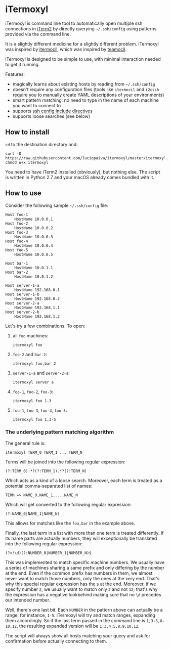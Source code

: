 
# iTermoxyl

iTermoxyl is command line tool to automatically open multiple ssh connections in [iTerm2](https://iterm2.com/) by directly querying `~/.ssh/config` using patterns provided via the command line.

It is a slightly different medicine for a slightly different problem. iTermoxyl was inspired by [itermocil](https://github.com/TomAnthony/itermocil), which was inspired by [teamocil](https://github.com/remiprev/teamocil).

iTermoxyl is designed to be simple to use, with minimal interaction needed to get it running.

Features:

- magically learns about existing hosts by reading from `~/.ssh/config`
- doesn't require any configuration files (tools like `itermocil` and `i2cssh` require you to manually create YAML descriptions of your environments)
- smart pattern matching: no need to type in the name of each machine you want to connect to
- supports [ssh config Include directives](https://man.openbsd.org/ssh_config#Include)
- supports loose searches (see below)

## How to install

`cd` to the destination directory and:

    curl -O https://raw.githubusercontent.com/luciopaiva/itermoxyl/master/itermoxyl
    chmod u+x itermoxyl

You need to have iTerm2 installed (obviously), but nothing else. The script is written in Python 2.7 and your macOS already comes bundled with it.

## How to use

Consider the following sample `~/.ssh/config` file:

```
Host foo-1
    HostName 10.0.0.1
Host foo-2
    HostName 10.0.0.2
Host foo-3
    HostName 10.0.0.3
Host foo-4
    HostName 10.0.0.4
Host foo-5
    HostName 10.0.0.5

Host bar-1
    HostName 10.0.1.1
Host bar-2
    HostName 10.0.1.2

Host server-1-a
    HostName 192.168.0.1
Host server-1-b
    HostName 192.168.0.2
Host server-2-a
    HostName 192.168.1.1
Host server-2-b
    HostName 192.168.1.2
```

Let's try a few combinations. To open:

1. all `foo` machines:

       itermoxyl foo

2. `foo-2` and `bar-2`:

       itermoxyl foo,bar 2

3. `server-1-a` and `server-2-a`:

       itermoxyl server a

4. `foo-1`, `foo-2`, `foo-3`:

       itermoxyl foo 1-3

5. `foo-1`, `foo-3`, `foo-4`, `foo-5`:

       itermoxyl foo 1,3-5

### The underlying pattern matching algorithm

The general rule is:

    itermoxyl TERM_0 TERM_1 ... TERM_N

Terms will be joined into the following regular expression:

    (?:TERM_0).*?(?:TERM_1).*?(?:TERM_N)

Which acts as a kind of a loose search. Moreover, each term is treated as a potential comma-separated list of names:

    TERM => NAME_0,NAME_1,...,NAME_N

Which will get converted to the following regular expression:

    (?:NAME_0|NAME_1|NAME_N)

This allows for matches like the `foo,bar` in the example above.

Finally, the last term in a list with more than one term is treated differently. If its name parts are actually numbers, they will exceptionally be translated into the following regular expression:

    (?<!\d)(?:NUMBER_0|NUMBER_1|NUMBER_N)$

This was implemented to match specific machine numbers. We usually have a series of machines sharing a same prefix and only differing by the number at the end. Even if the common prefix has numbers in them, we almost never want to match those numbers, only the ones at the very end. That's why this special regular expression has the `$` at the end. Moreover, if we specify number `2`, we usually want to match only `2` and not `12`; that's why the expression has a negative lookbehind making sure that no `\d` precedes our intended number.

Well, there's one last bit. Each `NUMBER` in the pattern above can actually be a range; for instance, `1-5`. iTermoxyl will try and match ranges, expanding them accordingly. So if the last term passed in the command line is `1,3-5,8-10,12`, the resulting expanded version will be `1,3,4,5,8,9,10,12`.

The script will always show all hosts matching your query and ask for confirmation before actually connecting to them.
